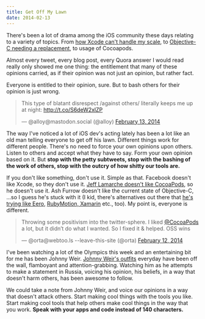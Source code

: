 ```yaml
---
title: Get Off My Lawn
date: 2014-02-13
---
```


There's been a lot of drama among the iOS community these
days relating to a variety of topics. From
[how Xcode can't handle my scale](http://www.quora.com/Facebook-Paper-product/What-was-it-like-to-help-develop-Paper),
to
[Objective-C needing a replacement](http://ashfurrow.com/blog/we-need-to-replace-objective-c),
to usage of Cocoapods.

Almost every tweet, every blog post, every Quora answer I
would read really only showed me one thing: the entitlement
that many of these opinions carried, as if their opinion was
not just an opinion, but rather fact.

Everyone is entitled to their opinion, sure. But to bash
others for their opinion is just wrong.

<blockquote class="twitter-tweet"><p lang="en" dir="ltr">This type of blatant disrespect /against others/ literally keeps me up at night: <a href="http://t.co/S6deW2xlZP">http://t.co/S6deW2xlZP</a></p>&mdash; @alloy@mastodon.social (@alloy) <a href="https://twitter.com/alloy/status/433989599107751936?ref_src=twsrc%5Etfw">February 13, 2014</a></blockquote>

The way I've noticed a lot of iOS dev's acting lately has
been a lot like an old man telling everyone to get off his
lawn. Different things work for different people. There's no
need to force your own opinions upon others. Listen to
others and accept what they have to say. Form your own
opinion based on it. But **stop with the petty subtweets,
stop with the bashing of the work of others, stop with the
outcry of how shitty our tools are.**

If you don't like something, don't use it. Simple as that.
Facebook doesn't like Xcode, so they don't use it.
[Jeff Lamarche doesn't like CocoaPods](https://twitter.com/jeff_lamarche/status/433720595314794498),
so he doesn't use it. Ash Furrow doesn't like the current
state of Objective-C, ...so I guess he's stuck with it (I
kid, there's alternatives out there that
[he's trying like Eero](https://twitter.com/ashfurrow/status/433595981138235392),
[RubyMotion, Xamarin](https://twitter.com/ashfurrow/status/434009653895499776)
etc., too). My point is, everyone is different.

<blockquote class="twitter-tweet"><p lang="en" dir="ltr">Throwing some positivism into the twitter-sphere. I liked <a href="https://twitter.com/CocoaPods?ref_src=twsrc%5Etfw">@CocoaPods</a> a lot, but it didn’t do what I wanted. So I fixed it &amp; helped. OSS wins</p>&mdash; @orta@webtoo.ls --leave-this-site (@orta) <a href="https://twitter.com/orta/status/433723905082392576?ref_src=twsrc%5Etfw">February 12, 2014</a></blockquote>

I've been watching a lot of the Olympics this week and an
entertaining bit for me has been Johnny Weir.
[Johnny Weir's outfits](http://www.sbnation.com/lookit/2014/2/11/5401156/johnny-weir-olympic-outfit-tracker-sochi-2014)
everyday have been off the wall, flamboyant and
attention-grabbing. Watching him as he attempts to make a
statement in Russia, voicing his opinion, his beliefs, in a
way that doesn't harm others, has been awesome to follow.

We could take a note from Johnny Weir, and voice our
opinions in a way that doesn't attack others. Start making
cool things with the tools you like. Start making cool tools
that help others make cool things in the way that you work.
**Speak with your apps and code instead of 140 characters.**
